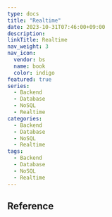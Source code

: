 ```yaml
---
type: docs
title: "Realtime"
date: 2023-10-31T07:46:00+09:00
description:
linkTitle: Realtime
nav_weight: 3
nav_icon:
  vendor: bs
  name: book
  color: indigo
featured: true
series:
  - Backend
  - Database
  - NoSQL
  - Realtime
categories:
  - Backend
  - Database
  - NoSQL
  - Realtime
tags:
  - Backend
  - Database
  - NoSQL
  - Realtime
---
```


## Reference
